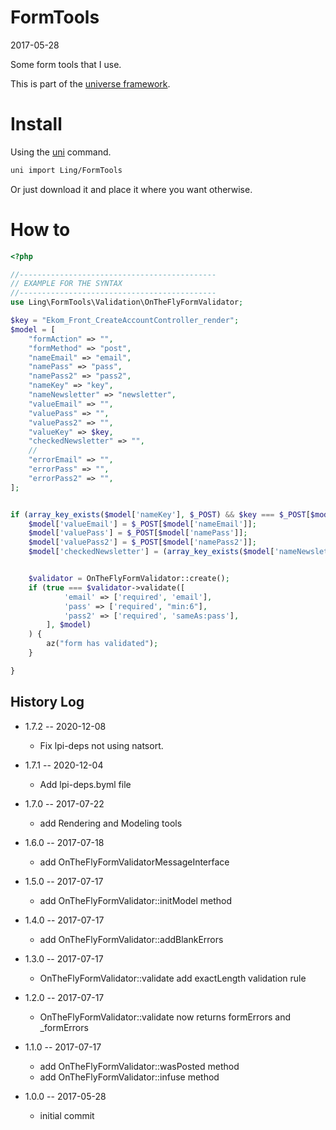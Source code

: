 FormTools
===========
2017-05-28



Some form tools that I use.


This is part of the [universe framework](https://github.com/karayabin/universe-snapshot).


Install
==========
Using the [uni](https://github.com/lingtalfi/universe-naive-importer) command.
```bash
uni import Ling/FormTools
```

Or just download it and place it where you want otherwise.


How to
==========


```php
<?php

//--------------------------------------------
// EXAMPLE FOR THE SYNTAX 
//--------------------------------------------
use Ling\FormTools\Validation\OnTheFlyFormValidator;

$key = "Ekom_Front_CreateAccountController_render";
$model = [
    "formAction" => "",
    "formMethod" => "post",
    "nameEmail" => "email",
    "namePass" => "pass",
    "namePass2" => "pass2",
    "nameKey" => "key",
    "nameNewsletter" => "newsletter",
    "valueEmail" => "",
    "valuePass" => "",
    "valuePass2" => "",
    "valueKey" => $key,
    "checkedNewsletter" => "",
    //
    "errorEmail" => "",
    "errorPass" => "",
    "errorPass2" => "",
];


if (array_key_exists($model['nameKey'], $_POST) && $key === $_POST[$model['nameKey']]) {
    $model['valueEmail'] = $_POST[$model['nameEmail']];
    $model['valuePass'] = $_POST[$model['namePass']];
    $model['valuePass2'] = $_POST[$model['namePass2']];
    $model['checkedNewsletter'] = (array_key_exists($model['nameNewsletter'], $_POST)) ? 'checked' : '';


    $validator = OnTheFlyFormValidator::create();
    if (true === $validator->validate([
            'email' => ['required', 'email'],
            'pass' => ['required', "min:6"],
            'pass2' => ['required', 'sameAs:pass'],
        ], $model)
    ) {
        az("form has validated");
    }

}
```





History Log
------------------

- 1.7.2 -- 2020-12-08

    - Fix lpi-deps not using natsort.

- 1.7.1 -- 2020-12-04

    - Add lpi-deps.byml file

- 1.7.0 -- 2017-07-22

    - add Rendering and Modeling tools
    
- 1.6.0 -- 2017-07-18

    - add OnTheFlyFormValidatorMessageInterface
    
- 1.5.0 -- 2017-07-17

    - add OnTheFlyFormValidator::initModel method
    
- 1.4.0 -- 2017-07-17

    - add OnTheFlyFormValidator::addBlankErrors
    
- 1.3.0 -- 2017-07-17

    - OnTheFlyFormValidator::validate add exactLength validation rule
    
- 1.2.0 -- 2017-07-17

    - OnTheFlyFormValidator::validate now returns formErrors and _formErrors
    
- 1.1.0 -- 2017-07-17

    - add OnTheFlyFormValidator::wasPosted method
    - add OnTheFlyFormValidator::infuse method
    
- 1.0.0 -- 2017-05-28

    - initial commit